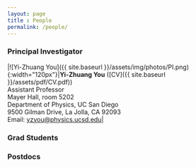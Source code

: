 ```yaml
--- 
layout: page 
title : People 
permalink: /people/
---
```


### Principal Investigator

|![Yi-Zhuang You]({{ site.baseurl }}/assets/img/photos/PI.png){:width="120px"}|**Yi-Zhuang You** ([CV]({{ site.baseurl }}/assets/pdf/CV.pdf))<br>Assistant Professor<br>Mayer Hall, room 5202<br>Department of Physics, UC San Diego<br>9500 Gilman Drive, La Jolla, CA 92093<br>Email: yzyou@physics.ucsd.edu|

### Grad Students

### Postdocs


